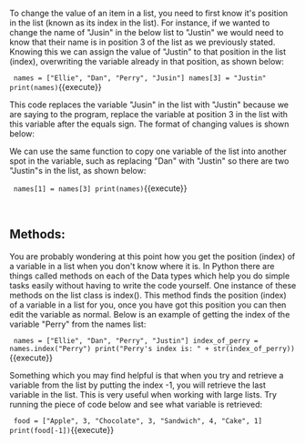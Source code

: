 To change the value of an item in a list, you need to first know it's position in the list (known as its index in the list). For instance, if we wanted to change the name of "Jusin" in the below list to "Justin" we would need to know that their name is in position 3 of the list as we previously stated. Knowing this we can assign the value of "Justin" to that position in the list (index), overwriting the variable already in that position, as shown below:

`
    names = ["Ellie", "Dan", "Perry", "Jusin"]
names[3] = "Justin"
print(names)`{{execute}}

This code replaces the variable "Jusin" in the list with "Justin" because we are saying to the program, replace the variable at position 3 in the list with this variable after the equals sign. The format of changing values is shown below:

We can use the same function to copy one variable of the list into another spot in the variable, such as replacing "Dan" with "Justin" so there are two "Justin"s in the list, as shown below:

`
    names[1] = names[3]
print(names)`{{execute}}

</br>

## Methods:
You are probably wondering at this point how you get the position (index) of a variable in a list when you don't know where it is. In Python there are things called methods on each of the Data types which help you do simple tasks easily without having to write the code yourself. One instance of these methods on the list class is index(). This method finds the position (index) of a variable in a list for you, once you have got this position you can then edit the variable as normal. Below is an example of getting the index of the variable "Perry" from the names list:

`
    names = ["Ellie", "Dan", "Perry", "Justin"]
index_of_perry = names.index("Perry")
print("Perry's index is: " + str(index_of_perry))`{{execute}}

Something which you may find helpful is that when you try and retrieve a variable from the list by putting the index -1, you will retrieve the last variable in the list. This is very useful when working with large lists. Try running the piece of code below and see what variable is retrieved:

`
    food = ["Apple", 3, "Chocolate", 3, "Sandwich", 4, "Cake", 1]
print(food[-1])`{{execute}}
